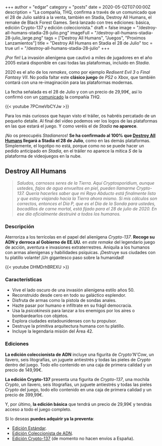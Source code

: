 +++
author = "edgar"
category = "posts"
date = 2020-05-02T07:00:00Z
description = "La compañía, THQ, confirma a través de un comunicado que el 28 de Julio saldrá a la venta, también en Stadia, Destroy All Humans, el remake de Black Forest Games. Será lanzado con tres ediciones: básica, edición Crypto-137 y edición coleccionista."
draft = false
image = "/destroy-all-humans-stadia-28-julio.png"
imageFull = "/destroy-all-humans-stadia-28-julio_large.png"
tags = ["Destroy All Humans", "Juegos", "Proximos Lanzamientos"]
title = "Destroy All Humans en Stadia el 28 de Julio"
toc = true
url = "/destroy-all-humans-stadia-28-julio"
+++

¡Por fin! La invasión alienígena que cautivó a miles de jugadores en el año 2005 estará disponible en casi todas las plataformas, incluido en _Stadia_.

2020 es el año de los _remakes_, como por ejemplo _Redisent Evil 3_ o _Final Fantasy VII_. No podía faltar este **clásico juego** de _PS2_ o _Xbox_, que también contará con una re-imaginación para las plataformas modernas.

La fecha señalada es el 28 de Julio y con un precio de 29,99€, así lo confirmó con un <a class="u-anchor" href="https://www.thqnordic.com/article/initiating-probal-defence-measures-destroy-all-humans-invasion-date-set-july-28th-2020" target="_blank" rel="nofollow noopener">comunicado</a> la compañía _THQ_.

<div class="u-youtube">
  {{< youtube 7PCmeVbCYJw >}}
</div>

Para los más curiosos que hayan visto el tráiler, os habréis percatado de un pequeño detalle. Al final del vídeo podemos ver los logos de las plataformas en las que estará el juego. Y como veréis el de _Stadia_ **no aparece**.

¡No os preocupéis _Stadianeros_! **Se ha confirmado al 100% que <a class="u-anchor" href="/destroy-all-humans">Destroy All Humans</a> llegará a Stadia el 28 de Julio**, como en las demás plataformas. Simplemente, el logotipo no está, porque como no se puede hacer un pedido anticipado en _Stadia_, en el tráiler no aparece la mítica _S_ de la plataforma de videojuegos en la nube.

## Destroy All Humans

> *_Saludos, carnosos seres de la Tierra. Aquí Cryptosporidium, aunque ustedes, fajos de agua envueltos en piel, pueden llamarme _Crypto-137_. Quería hacerles saber que mi Rayo Abducto está finalmente listo y que estoy viajando hacia la Tierra ahora mismo. Si mis cálculos son correctos, entonces el Día P, que es el Día de la Sonda para ustedes, bocadillos de carne mortal, está fijado para el 28 de julio de 2020. En ese día oficialmente destruiré a todos los humanos._*

### Descripción

Aterroriza a los terrícolas en el papel del alienígena _Crypto-137_. **Recoge su ADN y derroca al Gobierno de EE.UU.** en _este remake_ del legendario juego de acción, aventura e invasiones extraterrestres. Aniquila a los humanos con armas alienígenas y habilidades psíquicas. ¡Destruye sus ciudades con tu platillo volante! ¡Un gigantesco paso sobre la humanidad!

<div class="u-youtube">
  {{< youtube DHMDrhBREXU >}}
</div>

### Características

* Vive el lado oscuro de una invasión alienígena estilo años 50.
* Reconstruido desde cero en todo su galáctico esplendor.
* Disfruta de armas como la pistola de sondas anales.
* Hazte pasar por humano e infíltrate en su frágil democracia.
* Usa la _psicokinesis_ para lanzar a los enemigos por los aires o bombardearlos con objetos.
* Explora ciudades estadounidenses con tu propulsor.
* Destruye la primitiva arquitectura humana con tu platillo.
* Incluye la legendaria misión del Área 42.

### Ediciones 

**La edición coleccionista de ADN** incluye una figurita de _Crypto'N'Cow_, un llavero, seis litografías, un juguete antiestrés y todas las pieles de _Crypto_ dentro del juego. Todo ello contenido en una caja de primera calidad y un precio de 149,99€.

**La edición Crypto-137** presenta una figurita de _Crypto-137_, una mochila _Crypto_, un llavero, seis litografías, un juguete antiestrés y todas las pieles _Crypto_ del juego, todo ello contenido en una caja de primera calidad y un precio de 399,99€. 

Y, por último, **la edición básica** que tendrá un precio de 29,99€ y tendrás acceso a todo el juego completo.

Si lo deseas **puedes adquirir ya la preventa**:

* <a class="u-anchor" href="https://amzn.to/2WgXHfi" target="_blank" rel="nofollow noopener">Edición Estándar</a>.
* <a class="u-anchor" href="https://amzn.to/2ybxUgB" target="_blank" rel="nofollow noopener">Edición Coleccionista de ADN</a>.
* <a class="u-anchor" href="https://www.amazon.com/Destroy-All-Humans-Crypto-137-Playstation-4/dp/B07WJHDN55" target="_blank" rel="nofollow noopener">Edición Crypto-137</a> (de momento no hacen envíos a España).
